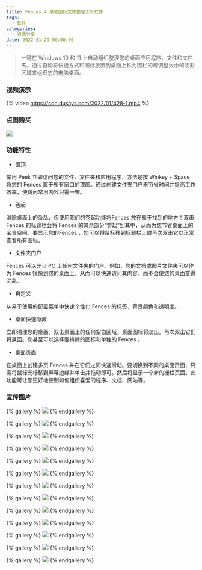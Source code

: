 ```yaml
---
title: Fences 4 桌面图标文件整理工具软件
tags:
  - 软件
categories:
  - 资源分享
date: 2022-01-29 00:00:00
---
```


> 一键在 Windows 10 和 11 上自动组织整理您的桌面应用程序、文件和文件夹。通过自动将快捷方式和图标放置到桌面上称为围栏的可调整大小的阴影区域来组织您的电脑桌面。

<!-- more -->

### 视频演示

{% video https://cdn.dusays.com/2022/01/428-1.mp4 %}

### 点图购买

[![](https://cdn.dusays.com/2022/01/428-1.png/1)](https://r-g.io/BHDH33)

### 功能特性

* 置顶

使用 Peek 立即访问您的文件、文件夹和应用程序，方法是按 Winkey + Space 将您的 Fences 置于所有窗口的顶部。通过创建文件夹门户来节省时间并提高工作效率，使访问常用内容只需一瞥。

* 卷起

消除桌面上的杂乱，但使用我们的卷起功能将Fences 放在易于找到的地方！双击 Fences 的标题栏会将 Fences 的其余部分“卷起”到其中，从而为您节省桌面上的宝贵空间。要显示您的Fences ，您可以将鼠标移到标题栏上或再次双击它以正常查看所有图标。

* 文件夹门户

Fences 可以充当 PC 上任何文件夹的门户。例如，您的文档或图片文件夹可以作为 Fences 镜像到您的桌面上，从而可以快速访问其内容，而不会使您的桌面变得混乱。

* 自定义

从易于使用的配置菜单中快速个性化 Fences 的标签、背景颜色和透明度。

* 桌面快速隐藏

立即清理您的桌面。双击桌面上的任何空白区域，桌面图标将淡出。再次双击它们将返回。您甚至可以选择要排除的图标和单独的 Fences 。

* 桌面页面

在桌面上创建多页 Fences 并在它们之间快速滑动。要切换到不同的桌面页面，只需将鼠标光标移到屏幕边缘并单击并拖动即可。然后将显示一个新的栅栏页面。此功能可让您更好地控制如何组织喜爱的程序、文档、网站等。

### 宣传图片

{% gallery %}
![](https://cdn.dusays.com/2022/01/428-2.png/1)
{% endgallery %}

{% gallery %}
![](https://cdn.dusays.com/2022/01/428-3.png/1)
{% endgallery %}

{% gallery %}
![](https://cdn.dusays.com/2022/01/428-4.png/1)
{% endgallery %}

{% gallery %}
![](https://cdn.dusays.com/2022/01/428-5.png/1)
{% endgallery %}

{% gallery %}
![](https://cdn.dusays.com/2022/01/428-6.png/1)
{% endgallery %}

{% gallery %}
![](https://cdn.dusays.com/2022/01/428-7.png/1)
{% endgallery %}

{% gallery %}
![](https://cdn.dusays.com/2022/01/428-8.png/1)
{% endgallery %}

{% gallery %}
![](https://cdn.dusays.com/2022/01/428-9.png/1)
{% endgallery %}

{% gallery %}
![](https://cdn.dusays.com/2022/01/428-10.png/1)
{% endgallery %}

{% gallery %}
![](https://cdn.dusays.com/2022/01/428-11.png/1)
{% endgallery %}

{% gallery %}
![](https://cdn.dusays.com/2022/01/428-12.png/1)
{% endgallery %}

{% gallery %}
![](https://cdn.dusays.com/2022/01/428-13.png/1)
{% endgallery %}

{% gallery %}
![](https://cdn.dusays.com/2022/01/428-14.png/1)
{% endgallery %}
